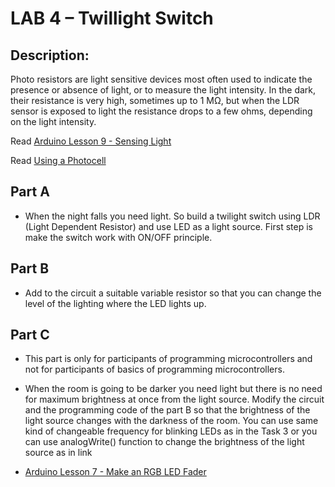 LAB 4 – Twillight Switch 
========================

## Description:

Photo resistors are light sensitive devices most often used to indicate the presence or absence of light, or to measure the light intensity. In the dark, their resistance is very high, sometimes up to 1 MΩ, but when the LDR sensor is exposed to light the resistance drops to a few ohms, depending on the light intensity. 

Read [Arduino Lesson 9 - Sensing Light](https://learn.adafruit.com/adafruit-arduino-lesson-9-sensing-light/photocells) 

Read [Using a Photocell](https://learn.adafruit.com/photocells/using-a-photocell) 

## Part A 

- When the night falls you need light. So build a twilight switch using LDR (Light Dependent Resistor) and use LED as a light source. First step is make the switch work with ON/OFF principle. 

## Part B  

- Add to the circuit a suitable variable resistor so that you can change the level of the lighting where the LED lights up. 

## Part C 

- This part is only for participants of programming microcontrollers and not for participants of basics of programming microcontrollers. 

- When the room is going to be darker you need light but there is no need for maximum brightness at once from the light source. Modify the circuit and the programming code of the part B so that the brightness of the light source changes with the darkness of the room. You can use same kind of changeable frequency for blinking LEDs as in the Task 3 or you can use analogWrite() function to change the brightness of the light source as in link 

- [Arduino Lesson 7 - Make an RGB LED Fader](https://learn.adafruit.com/adafruit-arduino-lesson-7-make-an-rgb-led-fader/overview) 